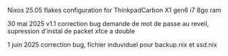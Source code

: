 Nixos 25.05 flakes configuration for ThinkpadCarbon X1 gen6 i7 8go ram

30 mai 2025 v1.1
    correction bug demande de mot de passe au reveil, supression d'instal de packet xfce a double
    
1 juin 2025
    correction bug, fichier induviduel pour backup.nix et ssd.nix
